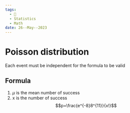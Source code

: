 ```yaml
---
tags:
  - 🌱
  - Statistics
  - Math
date: 26--May--2023
---
```


# Poisson distribution

Each event must be independent for the formula to be valid

## Formula

1. $\mu$ is the mean number of success
2. x is the number of success
$$p=\frac{e^{-8}8^{11}}{x!}$$
